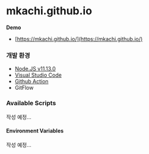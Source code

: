 # mkachi.github.io
**Demo**  
- [https://mkachi.github.io/](https://mkachi.github.io/)
### 개발 환경
- [Node.JS v11.13.0](https://nodejs.org/download/release/v11.13.0/)
- [Visual Studio Code](https://code.visualstudio.com/)
- [Github Action](https://github.com/features/actions)
- GitFlow

### Available Scripts

작성 예정...

#### Environment Variables
작성 예정...